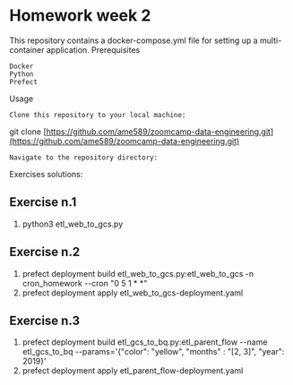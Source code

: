 # Homework week 2


This repository contains a docker-compose.yml file for setting up a multi-container application.
Prerequisites

    Docker
    Python
    Prefect

Usage

    Clone this repository to your local machine:

git clone [https://github.com/ame589/zoomcamp-data-engineering.git](https://github.com/ame589/zoomcamp-data-engineering.git)

    Navigate to the repository directory:

Exercises solutions:

## Exercise n.1

1. python3 etl_web_to_gcs.py

## Exercise n.2

1. prefect deployment build etl_web_to_gcs.py:etl_web_to_gcs -n cron_homework --cron "0 5 1 * *"
2. prefect deployment apply etl_web_to_gcs-deployment.yaml

## Exercise n.3

1. prefect deployment build etl_gcs_to_bq.py:etl_parent_flow --name etl_gcs_to_bq --params='{"color": "yellow", "months" : "[2, 3]", "year": 2019}'
2. prefect deployment apply etl_parent_flow-deployment.yaml 
